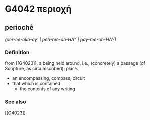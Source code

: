 # G4042 περιοχή

## periochḗ

_(per-ee-okh-ay' | peh-ree-oh-HAY | pay-ree-oh-HAY)_

### Definition

from [[G4023]]; a being held around, i.e., (concretely) a passage (of Scripture, as circumscribed); place.

- an encompassing, compass, circuit
- that which is contained
  - the contents of any writing

### See also

[[G4023]]

